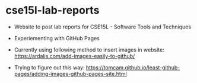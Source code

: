 # cse15l-lab-reports

* Website to post lab reports for CSE15L - Software Tools and Techniques
* Experiementing with GitHub Pages

* Currently using following method to insert images in website: https://ardalis.com/add-images-easily-to-github/
* Trying to figure out this way: https://tomcam.github.io/least-github-pages/adding-images-github-pages-site.html



